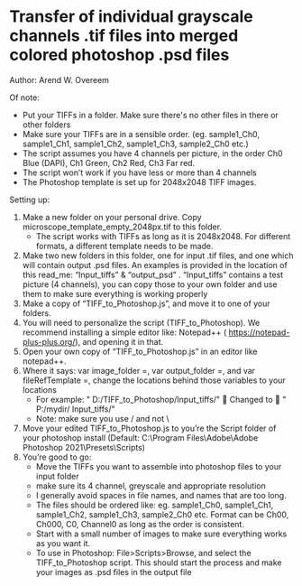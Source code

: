 # Transfer of individual grayscale channels .tif files into merged colored photoshop .psd files
Author: Arend W. Overeem

Of note: 
* Put your TIFFs in a folder. Make sure there's no other files in there or other folders
* Make sure your TIFFs are in a sensible order. (eg. sample1_Ch0, sample1_Ch1, sample1_Ch2, sample1_Ch3, sample2_Ch0 etc.)
* The script assumes you have 4 channels per picture, in the order Ch0 Blue (DAPI), Ch1 Green, Ch2 Red, Ch3 Far red.
* The script won’t work if you have less or more than 4 channels
* The Photoshop template is set up for 2048x2048 TIFF images. 

Setting up: 
1.	Make a new folder on your personal drive. Copy microscope_template_empty_2048px.tif to this folder.
    * The script works with TIFFs as long as it is 2048x2048. For different formats, a different template needs to be made.
3.	Make two new folders in this folder, one for input .tif files, and one which will contain output .psd files. An examples is provided in the location of this read_me: “Input_tiffs” & “output_psd” .   “Input_tiffs” contains a test picture (4 channels), you can copy those to your own folder and use them to make sure everything is working properly
4.	Make a copy of “TIFF_to_Photoshop.js”, and move it to one of your folders.  	
5.	You will need to personalize the script (TIFF_to_Photoshop).  We recommend installing a simple editor like: Notepad++ ( https://notepad-plus-plus.org/), and opening it in that.
6.	Open your own copy of “TIFF_to_Photoshop.js” in an editor like notepad++. 
7.	Where it says:  var image_folder =, var output_folder =, and var fileRefTemplate =, change the locations behind those variables to your locations
 	* For example: " D:/TIFF_to_Photoshop/Input_tiffs/"   Changed to  " P:/mydir/ Input_tiffs/"
    * Note: make sure you use / and not \
7.	Move your edited TIFF_to_Photoshop.js to you’re the Script folder of your photoshop install (Default: C:\Program Files\Adobe\Adobe Photoshop 2021\Presets\Scripts)
8.	You’re good to go:
    * Move the TIFFs you want to assemble into photoshop files to your input folder
    * make sure its 4 channel, greyscale and appropriate resolution
    * I generally avoid spaces in file names, and names that are too long.
    * The files should be ordered like: eg. sample1_Ch0, sample1_Ch1, sample1_Ch2, sample1_Ch3, sample2_Ch0 etc.   Format can be Ch00, Ch000, C0, Channel0 as long as the order is consistent.
    * Start with a small number of images to make sure everything works as you want it.
    * To use in Photoshop: File>Scripts>Browse, and select the TIFF_to_Photoshop script. This should start the process and make your images as .psd files in the output file
